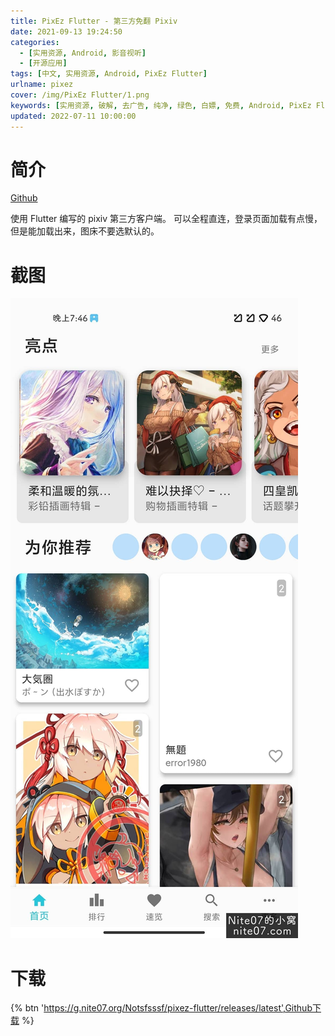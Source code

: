 ```yaml
---
title: PixEz Flutter - 第三方免翻 Pixiv
date: 2021-09-13 19:24:50
categories:
  - [实用资源, Android, 影音视听]
  - [开源应用]
tags: [中文, 实用资源, Android, PixEz Flutter]
urlname: pixez
cover: /img/PixEz Flutter/1.png
keywords: [实用资源, 破解, 去广告, 纯净, 绿色, 白嫖, 免费, Android, PixEz Flutter]
updated: 2022-07-11 10:00:00
---
```


# 简介

[Github](https://g.nite07.org/Notsfsssf/pixez-flutter)

使用 Flutter 编写的 pixiv 第三方客户端。
可以全程直连，登录页面加载有点慢，但是能加载出来，图床不要选默认的。

# 截图

![](/img/PixEz%20Flutter/2.jpg)

# 下载

{% btn 'https://g.nite07.org/Notsfsssf/pixez-flutter/releases/latest',Github下载 %}
